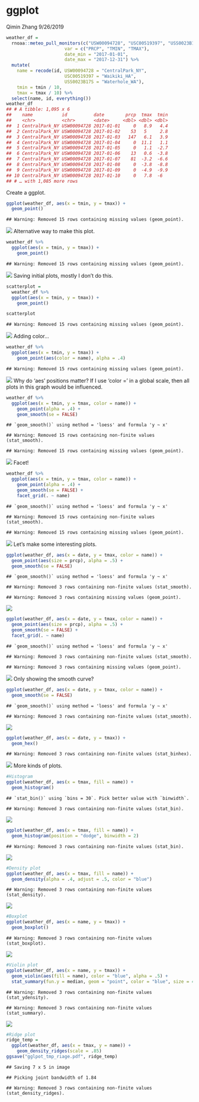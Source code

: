 ggplot
================
Qimin Zhang
9/26/2019

``` r
weather_df = 
  rnoaa::meteo_pull_monitors(c("USW00094728", "USC00519397", "USS0023B17S"),
                      var = c("PRCP", "TMIN", "TMAX"), 
                      date_min = "2017-01-01",
                      date_max = "2017-12-31") %>%
  mutate(
    name = recode(id, USW00094728 = "CentralPark_NY", 
                      USC00519397 = "Waikiki_HA",
                      USS0023B17S = "Waterhole_WA"),
    tmin = tmin / 10,
    tmax = tmax / 10) %>%
  select(name, id, everything())
weather_df
## # A tibble: 1,095 x 6
##    name           id          date        prcp  tmax  tmin
##    <chr>          <chr>       <date>     <dbl> <dbl> <dbl>
##  1 CentralPark_NY USW00094728 2017-01-01     0   8.9   4.4
##  2 CentralPark_NY USW00094728 2017-01-02    53   5     2.8
##  3 CentralPark_NY USW00094728 2017-01-03   147   6.1   3.9
##  4 CentralPark_NY USW00094728 2017-01-04     0  11.1   1.1
##  5 CentralPark_NY USW00094728 2017-01-05     0   1.1  -2.7
##  6 CentralPark_NY USW00094728 2017-01-06    13   0.6  -3.8
##  7 CentralPark_NY USW00094728 2017-01-07    81  -3.2  -6.6
##  8 CentralPark_NY USW00094728 2017-01-08     0  -3.8  -8.8
##  9 CentralPark_NY USW00094728 2017-01-09     0  -4.9  -9.9
## 10 CentralPark_NY USW00094728 2017-01-10     0   7.8  -6  
## # … with 1,085 more rows
```

Create a ggplot.

``` r
ggplot(weather_df, aes(x = tmin, y = tmax)) +
  geom_point()
```

    ## Warning: Removed 15 rows containing missing values (geom_point).

![](ggplot_files/figure-gfm/unnamed-chunk-2-1.png)<!-- --> Alternative
way to make this plot.

``` r
weather_df %>%
  ggplot(aes(x = tmin, y = tmax)) +
    geom_point()
```

    ## Warning: Removed 15 rows containing missing values (geom_point).

![](ggplot_files/figure-gfm/unnamed-chunk-3-1.png)<!-- --> Saving
initial plots, mostly I don’t do this.

``` r
scatterplot = 
  weather_df %>%
  ggplot(aes(x = tmin, y = tmax)) +
    geom_point()

scatterplot
```

    ## Warning: Removed 15 rows containing missing values (geom_point).

![](ggplot_files/figure-gfm/unnamed-chunk-4-1.png)<!-- --> Adding color…

``` r
weather_df %>%
  ggplot(aes(x = tmin, y = tmax)) +
    geom_point(aes(color = name), alpha = .4)
```

    ## Warning: Removed 15 rows containing missing values (geom_point).

![](ggplot_files/figure-gfm/unnamed-chunk-5-1.png)<!-- --> Why do ‘aes’
positions matter? If I use ‘color =’ in a global scale, then all plots
in this graph would be influenced.

``` r
weather_df %>%
  ggplot(aes(x = tmin, y = tmax, color = name)) +
    geom_point(alpha = .4) +
    geom_smooth(se = FALSE)
```

    ## `geom_smooth()` using method = 'loess' and formula 'y ~ x'

    ## Warning: Removed 15 rows containing non-finite values (stat_smooth).

    ## Warning: Removed 15 rows containing missing values (geom_point).

![](ggplot_files/figure-gfm/unnamed-chunk-6-1.png)<!-- --> Facet\!

``` r
weather_df %>%
  ggplot(aes(x = tmin, y = tmax, color = name)) +
    geom_point(alpha = .4) +
    geom_smooth(se = FALSE) +
    facet_grid(. ~ name)
```

    ## `geom_smooth()` using method = 'loess' and formula 'y ~ x'

    ## Warning: Removed 15 rows containing non-finite values (stat_smooth).

    ## Warning: Removed 15 rows containing missing values (geom_point).

![](ggplot_files/figure-gfm/unnamed-chunk-7-1.png)<!-- --> Let’s make
some interesting plots.

``` r
ggplot(weather_df, aes(x = date, y = tmax, color = name)) + 
  geom_point(aes(size = prcp), alpha = .5) +
  geom_smooth(se = FALSE)
```

    ## `geom_smooth()` using method = 'loess' and formula 'y ~ x'

    ## Warning: Removed 3 rows containing non-finite values (stat_smooth).

    ## Warning: Removed 3 rows containing missing values (geom_point).

![](ggplot_files/figure-gfm/unnamed-chunk-8-1.png)<!-- -->

``` r
ggplot(weather_df, aes(x = date, y = tmax, color = name)) + 
  geom_point(aes(size = prcp), alpha = .5) +
  geom_smooth(se = FALSE) + 
  facet_grid(. ~ name)
```

    ## `geom_smooth()` using method = 'loess' and formula 'y ~ x'

    ## Warning: Removed 3 rows containing non-finite values (stat_smooth).
    
    ## Warning: Removed 3 rows containing missing values (geom_point).

![](ggplot_files/figure-gfm/unnamed-chunk-8-2.png)<!-- --> Only showing
the smooth curve?

``` r
ggplot(weather_df, aes(x = date, y = tmax, color = name)) + 
  geom_smooth(se = FALSE) 
```

    ## `geom_smooth()` using method = 'loess' and formula 'y ~ x'

    ## Warning: Removed 3 rows containing non-finite values (stat_smooth).

![](ggplot_files/figure-gfm/unnamed-chunk-9-1.png)<!-- -->

``` r
ggplot(weather_df, aes(x = date, y = tmax)) + 
  geom_hex()
```

    ## Warning: Removed 3 rows containing non-finite values (stat_binhex).

![](ggplot_files/figure-gfm/unnamed-chunk-10-1.png)<!-- --> More kinds
of plots.

``` r
#Histogram
ggplot(weather_df, aes(x = tmax, fill = name)) + 
  geom_histogram()
```

    ## `stat_bin()` using `bins = 30`. Pick better value with `binwidth`.

    ## Warning: Removed 3 rows containing non-finite values (stat_bin).

![](ggplot_files/figure-gfm/unnamed-chunk-11-1.png)<!-- -->

``` r
ggplot(weather_df, aes(x = tmax, fill = name)) + 
  geom_histogram(position = "dodge", binwidth = 2)
```

    ## Warning: Removed 3 rows containing non-finite values (stat_bin).

![](ggplot_files/figure-gfm/unnamed-chunk-11-2.png)<!-- -->

``` r
#Density plot
ggplot(weather_df, aes(x = tmax, fill = name)) + 
  geom_density(alpha = .4, adjust = .5, color = "blue")
```

    ## Warning: Removed 3 rows containing non-finite values (stat_density).

![](ggplot_files/figure-gfm/unnamed-chunk-12-1.png)<!-- -->

``` r
#Boxplot
ggplot(weather_df, aes(x = name, y = tmax)) + 
  geom_boxplot()
```

    ## Warning: Removed 3 rows containing non-finite values (stat_boxplot).

![](ggplot_files/figure-gfm/unnamed-chunk-13-1.png)<!-- -->

``` r
#Violin plot
ggplot(weather_df, aes(x = name, y = tmax)) + 
  geom_violin(aes(fill = name), color = "blue", alpha = .5) + 
  stat_summary(fun.y = median, geom = "point", color = "blue", size = 4)
```

    ## Warning: Removed 3 rows containing non-finite values (stat_ydensity).

    ## Warning: Removed 3 rows containing non-finite values (stat_summary).

![](ggplot_files/figure-gfm/unnamed-chunk-14-1.png)<!-- -->

``` r
#Ridge plot
ridge_temp =
  ggplot(weather_df, aes(x = tmax, y = name)) + 
    geom_density_ridges(scale = .85)
ggsave("gglpot_tmp_riage.pdf", ridge_temp)
```

    ## Saving 7 x 5 in image

    ## Picking joint bandwidth of 1.84

    ## Warning: Removed 3 rows containing non-finite values (stat_density_ridges).
